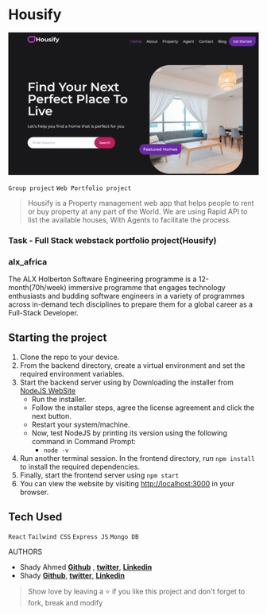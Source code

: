 # Housify
![Housify](welcome.png)

`Group project` `Web Portfolio project`

> Housify is a Property management web app that helps people to rent or buy property at any part of the World. We are using Rapid API to list the available houses, With Agents to facilitate the process. 


### Task - Full Stack webstack portfolio project(Housify)

### alx_africa
The ALX Holberton Software Engineering programme is a 12-month(70h/week) immersive programme that engages technology enthusiasts and budding software engineers in a variety of programmes across in-demand tech disciplines to prepare them for a global career as a Full-Stack Developer.

## Starting the project

1. Clone the repo to your device.
2. From the backend directory, create a virtual environment and set the required environment variables.
3. Start the backend server using by Downloading the installer from [NodeJS WebSite](https://nodejs.org/en/)
    * Run the installer.
    * Follow the installer steps, agree the license agreement and click the next button.
    * Restart your system/machine.
    * Now, test NodeJS by printing its version using the following command in Command Prompt:
        * ` node -v `
4. Run another terminal session. In the frontend directory, run `npm install` to install the required dependencies.
5. Finally, start the frontend server using `npm start`
6. You can view the website by visiting [http://localhost:3000](http://localhost:3000) in your browser.

## Tech Used

`React` `Tailwind CSS` `Express JS` `Mongo DB`

AUTHORS

* Shady Ahmed **[Github](https://github.com/Shady1997)** , **[twitter](https://x.com/shady_ahmed1997)**, **[Linkedin](https://www.linkedin.com/in/shady-ahmed97/)**
* Shady **[Github](https://github.com/Shady1997)**, **[twitter](https://x.com/shady_ahmed1997)**, **[Linkedin](https://www.linkedin.com/in/shady-ahmed97/)**


> Show love by leaving a ⭐️ if you like this project and don't forget to fork, break and modify 


